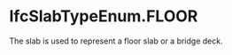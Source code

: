 IfcSlabTypeEnum.FLOOR
=====================
The slab is used to represent a floor slab or a bridge deck.


